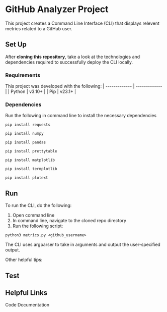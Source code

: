 # GitHub Analyzer Project

This project creates a Command Line Interface (CLI) that displays relevent metrics related to a GitHub user. 


## Set Up 
After **cloning this repository**, take a look at the technologies and dependencies required to successfully deploy the CLI locally. 

### Requirements 
This project was developed with the following: 
| ------------- | ------------- |
| Python | v3.10+  |
| Pip  | v23.1+  |


### Dependencies 
Run the following in command line to install the necessary dependencies 
```
pip install requests  
```

```
pip install numpy
```

```
pip install pandas
```

```
pip install prettytable
```

```
pip install matplotlib
```

```
pip install termplotlib
```

```
pip install plotext
```






## Run 
To run the CLI, do the following: 
1. Open command line 
2. In command line, navigate to the cloned repo directory 
3. Run the following script: 

```
python3 metrics.py <github_username>
```

The CLI uses argparser to take in arguments and output the user-specified output.

Other helpful tips: 




## Test



## Helpful Links



Code Documentation 